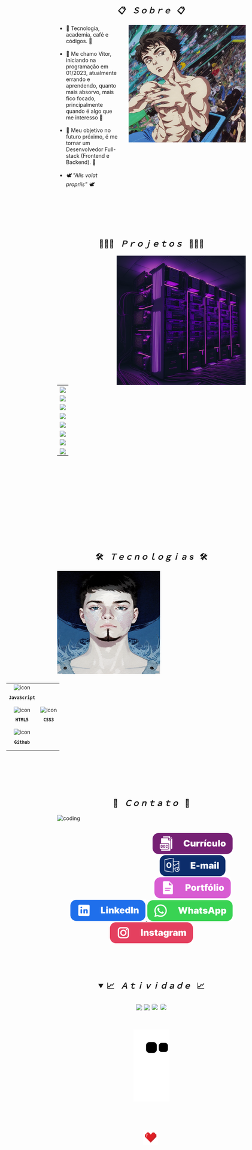<h2 align="center">📋&ensp; <i>Ｓｏｂｒｅ</i> &ensp;📋</h2>
<div align="center">
  <img align="right" src="./images/yzziv-anime.png" width="313px" height="313px" alt="">

  <ul align="left" style="padding-right: 340px;">
    <li>🗿 Tecnologia, academia, café e códigos. 🍷</li><br>
    <li>🗿 Me chamo Vitor, iniciando na programação em  01/2023, atualmente errando e aprendendo, quanto mais absorvo, mais fico focado, principalmente quando é algo que me interesso 🍷</li><br>
    <li>🗿 Meu objetivo no futuro próximo, é me tornar um Desenvolvedor Full-stack (Frontend e Backend). 🍷</li><br>
    <li><i>🕊️ "Alis volat propriis" 🕊️</i></li><br>
  </ul>
  <br><br><br><br>
</div>

<h2 align="center">👨🏻‍💻&ensp; <i>Ｐｒｏｊｅｔｏｓ</i> &ensp;👨🏻‍💻</h2>
<div>
  <img align="right" src="./images/cyber-03.png" height="345px" width="345px" alt="">
  
  <table height="365px" width="365px">
     <tr>
      <td>
      <a href="https://github.com/yzziV/vitor-portfolio" target="_blank">
        <img align="center" src="https://github-readme-stats.vercel.app/api/pin/?username=yzziV&repo=vitor-portfolio&theme=tokyonight&hide_border=true">
      </a>
      </td>
    </tr>
    <tr>
      <td>
      <a href="https://github.com/yzziV/html-css" target="_blank">
        <img align="center" src="https://github-readme-stats.vercel.app/api/pin/?username=yzziV&repo=html-css&theme=tokyonight&hide_border=true">
      </a>
      </td>
    </tr>    
    <tr>
      <td>
      <a href="https://github.com/yzziV/portfolio-Vitor" target="_blank">
        <img align="center" src="https://github-readme-stats.vercel.app/api/pin/?username=yzziV&repo=portfolio-Vitor&theme=tokyonight&hide_border=true">
      </a>
      </td>
    </tr>
    <tr>
      <td>
      <a href="https://github.com/yzziV/projeto-ifg-final" target="_blank">
        <img align="center" src="https://github-readme-stats.vercel.app/api/pin/?username=yzziV&repo=projeto-ifg&theme=tokyonight&hide_border=true">
      </a>
      </td>
    </tr>
    <tr>
      <td>
      <a href="https://github.com/yzziV/projeto-ifg" target="_blank">
        <img align="center" src="https://github-readme-stats.vercel.app/api/pin/?username=yzziV&repo=projeto-ifg&theme=tokyonight&hide_border=true">
      </a>
      </td>
    </tr>
        <tr>
      <td>
      <a href="https://github.com/yzziV/projeto-mario-final" target="_blank">
        <img align="center" src="https://github-readme-stats.vercel.app/api/pin/?username=yzziV&repo=projeto-mario-final&theme=tokyonight&hide_border=true">
    </a>
      </td>
    </tr>
    <tr>
      <td>
      <a href="https://github.com/yzziV/projeto-mario" target="_blank">
        <img align="center" src="https://github-readme-stats.vercel.app/api/pin/?username=yzziV&repo=projeto-mario&theme=tokyonight&hide_border=true">
    </a>
      </td>
    </tr>
    <tr>
      <td>
      <a href="https://github.com/yzziV/yzziV-first-menu" target="_blank">
        <img align="center" src="https://github-readme-stats.vercel.app/api/pin/?username=yzziV&repo=yzziV-first-menu&theme=tokyonight&hide_border=true">
    </a>
      </td>
    </tr>
  </table>
</div>
<br><br>

<h2 align="center">🛠️&ensp; <i>Ｔｅｃｎｏｌｏｇｉａ s</i> &ensp;🛠️</h2>
<img align="left" height="275px" width="275px" alt="" src="./images/yzziv-anime-1.png" />
<table align="right" height="300px" width="275px" style="width: 650px; padding: 10px 0px 10px 10px;">
  <tr>
    <!-- <td align="center">
      <img src="https://skillicons.dev/icons?i=react" width="65px" alt=" icon"/><br>
      <sub>
        <b>
          <pre>React</pre>
        </b>
      </sub>
    </td>
    <td align="center">
      <img src="https://skillicons.dev/icons?i=angular" width="65px" alt=" icon"/><br>
      <sub>
        <b>
          <pre>Angular</pre>
        </b>
      </sub>
    </td>
    <td align="center">
      <img src="https://skillicons.dev/icons?i=next" width="65px" alt=" icon"/><br>
      <sub>
        <b>
          <pre>Next</pre>
        </b>
      </sub>
    </td> -->
    <!-- <td align="center">
      <img src="https://skillicons.dev/icons?i=typescript" width="65px" alt=" icon"/><br>
      <sub>
        <b>
          <pre>TypeScript</pre>
        </b>
      </sub>
    </td> -->
    <td align="center">
      <img src="https://skillicons.dev/icons?i=javascript" width="65px" alt=" icon"/><br>
      <sub>
        <b>
          <pre>JavaScript</pre>
        </b>
      </sub>
    </td>
  </tr>
  <tr>
    <!-- <td align="center" width="100px;">
      <img src="https://skillicons.dev/icons?i=tailwind" width="65px" alt=" icon"/><br>
      <sub>
        <b>
          <pre>Tailwind</pre>
        </b>
      </sub>
    </td> -->
    <!-- <td align="center">
      <img src="https://skillicons.dev/icons?i=nodejs" width="65px" alt=" icon"/><br>
      <sub>
        <b>
          <pre>Node</pre>
        </b>
      </sub>
    </td>
    <td align="center">
      <img src="https://skillicons.dev/icons?i=vite" width="65px" alt=" icon"/><br>
      <sub>
        <b>
          <pre>Vite</pre>
        </b>
      </sub>
    </td>
    <td align="center">
      <img src="https://skillicons.dev/icons?i=jest" width="65px" alt=" icon"/><br>
      <sub>
        <b>
          <pre>Jest</pre>
        </b>
      </sub>
    </td>
    <td align="center">
      <img src="https://skillicons.dev/icons?i=redux" width="65px" alt=" icon"/><br>
      <sub>
        <b>
          <pre>Redux</pre>
        </b>
      </sub>
    </td>
  </tr>
  <tr>
    <td align="center">
      <img src="https://skillicons.dev/icons?i=materialui" width="65px" alt=" icon"/><br>
      <sub>
        <b>
          <pre>Material<br>UI</pre>
        </b>
      </sub>
    </td>
    <td align="center">
      <img src="https://skillicons.dev/icons?i=bootstrap" width="65px" alt=" icon"/><br>
      <sub>
        <b>
          <pre>Bootstrap</pre>
        </b>
      </sub>
    </td>
    <td align="center" width="100px;">
      <img src="https://skillicons.dev/icons?i=figma" width="65px" alt=" icon"/><br>
      <sub>
        <b>
          <pre>Figma</pre>
        </b>
      </sub>
    </td> -->
    <td align="center">
      <img src="https://skillicons.dev/icons?i=html" width="65px" alt=" icon"/><br>
      <sub>
        <b>
          <pre>HTML5</pre>
        </b>
      </sub>
    </td>
    <td align="center">
      <img src="https://skillicons.dev/icons?i=css" width="65px" alt=" icon"/><br>
      <sub>
        <b>
          <pre>CSS3</pre>
        </b>
      </sub>
    </td>
  </tr>
  <!-- <tr>
    <td align="center">
      <img src="https://skillicons.dev/icons?i=styledcomponents" width="65px" alt=" icon"/><br>
      <sub>
        <b>
          <pre>Styled<br>Components</pre>
        </b>
      </sub>
    </td>
    <td align="center">
      <img src="https://skillicons.dev/icons?i=sass" width="65px" alt=" icon"/><br>
      <sub>
        <b>
          <pre>SASS</pre>
        </b>
      </sub>
    </td> -->
    <td align="center">
      <img src="https://skillicons.dev/icons?i=github" width="65px" alt=" icon"/><br>
      <sub>
        <b>
          <pre>Github</pre>
        </b>
      </sub>
    </td>
    <!-- <td align="center">
      <img src="https://skillicons.dev/icons?i=git" width="65px" alt=" icon"/><br>
      <sub>
        <b>
          <pre>Git</pre>
        </b>
      </sub>
    </td> -->
    <!-- <td align="center" width="100px;">
      <img src="https://skillicons.dev/icons?i=jquery" width="65px" alt=" icon"/><br>
      <sub>
        <b>
          <pre>JQuery</pre>
        </b>
      </sub>
    </td>
  </tr> -->
</table> 
<br><br><br><br><br><br><br><br><br><br><br><br><br><br><br>

<h2 align="center">💬&ensp; <i>Ｃｏｎｔａｔｏ</i> &ensp;💬</h2>
<img align="left" width="220px" height="180px" src="./images/cyber-02.png" alt=" coding">
<br><br>

<p align="center">
  <a href="#" alt="">
    <img src="./images/button/curriculo.svg" alt="">
  </a>
  <a href = "mailto:contatovitoraugusto@outlook.com" alt="-mail"><img src="./images/button/e-mail.svg" target="_blank">
  </a> 
  <a href="#" alt="" target="_blank">
    <img src="./images/button/portfolio.svg" alt="">
  </a> 
  <a href="https://www.linkedin.com/in/vitor-augusto-aguiar-298205263/" alt="" target="_blank">
    <img src="./images/button/linkedin.svg" alt="">
  </a>
  <a href="https://wa.me/5562999085132" alt="" target="_blank">
    <img src="./images/button/whatsapp.svg" alt="">
  </a>
  <a href="https://www.instagram.com/vitor.cpp/" alt="" target="_blank">
    <img src="./images/button/instagram.svg" alt="">
  </a>
 <!--  <img src="./images/button/discord.svg" alt=""> -->
</p>
<br><br><br>

<h2 align="center">
<details open>
  <summary>📈&ensp; <i>Ａｔｉｖｉｄａｄｅ</i> &ensp;📈</summary>
  <br>
  <img height="160em" src="https://github-readme-stats.vercel.app/api?username=yzziV&show_icons=true&theme=tokyonight&include_all_commits=true&count_private=true">
  <img height="160em" src="https://github-readme-stats.vercel.app/api/top-langs/?username=yzziV&layout=compact&langs_count=6&theme=tokyonight">

  <img style="border: 1px solid white; border-radius: 4px;" height="203px" src="https://github-readme-stats.vercel.app/api?username=yzziV&show_icons=true&custom_title=yzziV's%20Github%20Stats&theme=tokyonight&hide_border=true">
  <img style="border: 1px solid white; border-radius: 4px;" height="203px" src="https://github-readme-streak-stats.herokuapp.com/?user=yzziV&theme=tokyonight&hide_border=true">
  <br><br>

  ![Snake animation](https://github.com/yzziV/yzziV/blob/output/github-contribution-grid-snake.svg)
  <br><br>
</details>
<br>

<img src="./images/heart.gif" alt="" height="40px" width="40px" />
<img  src="https://img.shields.io/github/license/yzziV/yzziV?style=for-the-badge&logo=unlicense&logoColor=lightgrey&color=70A5FD" alt="" height="40px" />

